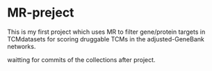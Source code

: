 # MR-preject
This is my first project which uses MR to filter gene/protein targets in TCMdatasets for scoring druggable TCMs in the adjusted-GeneBank networks.

waitting for commits of the collections after project.
